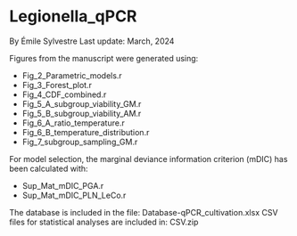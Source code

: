 # Legionella_qPCR
By Émile Sylvestre
Last update: March, 2024

Figures from the manuscript were generated using:
- Fig_2_Parametric_models.r
- Fig_3_Forest_plot.r
- Fig_4_CDF_combined.r
- Fig_5_A_subgroup_viability_GM.r
- Fig_5_B_subgroup_viability_AM.r
- Fig_6_A_ratio_temperature.r
- Fig_6_B_temperature_distribution.r
- Fig_7_subgroup_sampling_GM.r

For model selection, the marginal deviance information criterion (mDIC) has been calculated with:
- Sup_Mat_mDIC_PGA.r
- Sup_Mat_mDIC_PLN_LeCo.r

The database is included in the file: Database-qPCR_cultivation.xlsx
CSV files for statistical analyses are included in: CSV.zip
